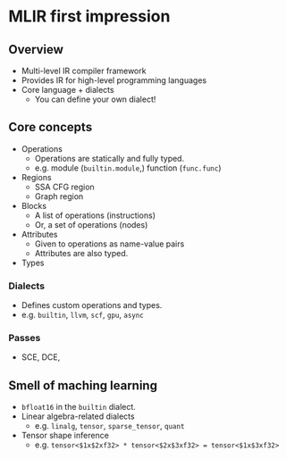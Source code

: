 # MLIR first impression

## Overview

- Multi-level IR compiler framework
- Provides IR for high-level programming languages
- Core language + dialects
  - You can define your own dialect!

## Core concepts

- Operations
  - Operations are statically and fully typed.
  - e.g. module (`builtin.module`,) function (`func.func`)
- Regions
  - SSA CFG region
  - Graph region
- Blocks
  - A list of operations (instructions)
  - Or, a set of operations (nodes)
- Attributes
  - Given to operations as name-value pairs
  - Attributes are also typed.
- Types

### Dialects

- Defines custom operations and types.
- e.g. `builtin`, `llvm`, `scf`, `gpu`, `async`

### Passes

- SCE, DCE,

## Smell of maching learning

- `bfloat16` in the `builtin` dialect.
- Linear algebra-related dialects
  - e.g. `linalg`, `tensor`, `sparse_tensor`, `quant`
- Tensor shape inference
  - e.g. `tensor<$1x$2xf32> * tensor<$2x$3xf32> = tensor<$1x$3xf32>`
